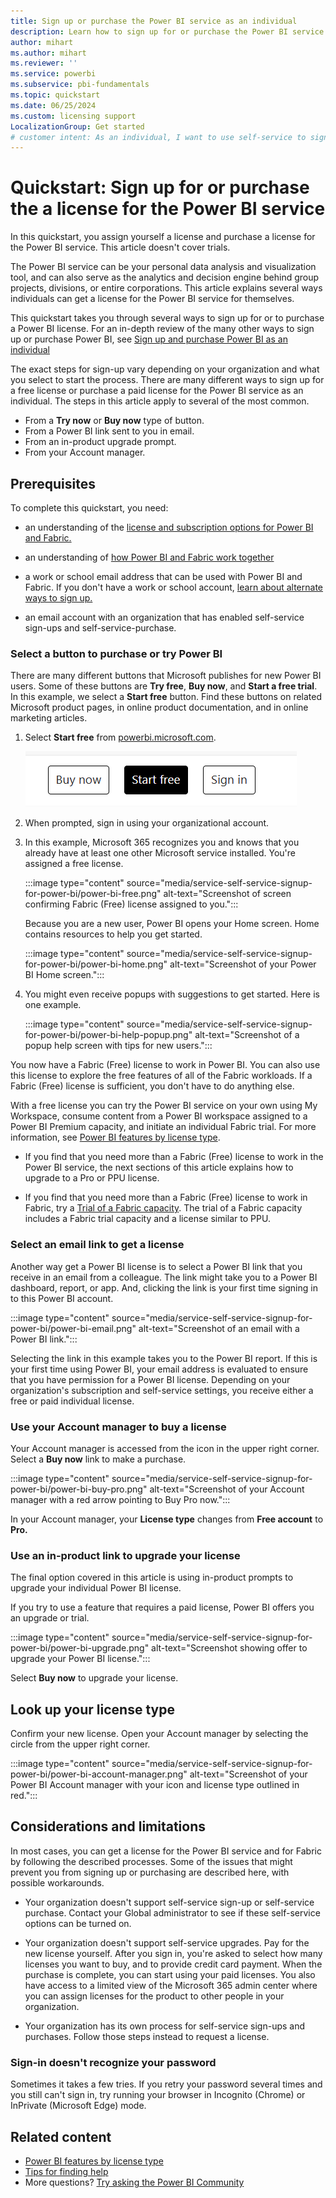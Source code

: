 ```yaml
---
title: Sign up or purchase the Power BI service as an individual
description: Learn how to sign up for or purchase the Power BI service and begin using it for your individual data analysis and visualization needs.
author: mihart
ms.author: mihart
ms.reviewer: ''
ms.service: powerbi
ms.subservice: pbi-fundamentals
ms.topic: quickstart
ms.date: 06/25/2024
ms.custom: licensing support
LocalizationGroup: Get started
# customer intent: As an individual, I want to use self-service to sign up for a Power BI license. 
---
```

 
# Quickstart: Sign up for or purchase the a license for the Power BI service

In this quickstart, you assign yourself a license and purchase a license for the Power BI service. This article doesn't cover trials.

The Power BI service can be your personal data analysis and visualization tool, and can also serve as the analytics and decision engine behind group projects, divisions, or entire corporations. This article explains several ways individuals can get a license for the Power BI service for themselves.

This quickstart takes you through several ways to sign up for or to purchase a Power BI license. For an in-depth review of the many other ways to sign up or purchase Power BI, see [Sign up and purchase Power BI as an individual](service-self-service-signup-purchase-for-power-bi.md)

The exact steps for sign-up vary depending on your organization and what you select to start the process. There are many different ways to sign up for a free license or purchase a paid license for the Power BI service as an individual. The steps in this article apply to several of the most common.

- From a **Try now** or **Buy now** type of button.
- From a Power BI link sent to you in email.
- From an in-product upgrade prompt.
- From your Account manager.

## Prerequisites

To complete this quickstart, you need:

- an understanding of the [license and subscription options for Power BI and Fabric.](/fabric/enterprise/licenses)

- an understanding of [how Power BI and Fabric work together](../enterprise/service-admin-licensing-organization.md)

- a work or school email address that can be used with Power BI and Fabric. If you don't have a work or school account, [learn about alternate ways to sign up.](../enterprise/service-admin-signing-up-for-power-bi-with-a-new-office-365-trial.md)

- an email account with an organization that has enabled self-service sign-ups and self-service-purchase.

### Select a button to purchase or try Power BI

There are many different buttons that Microsoft publishes for new Power BI users. Some of these buttons are **Try free**, **Buy now**, and **Start a free trial**. In this example, we select a **Start free** button. Find these buttons on related Microsoft product pages, in online product documentation, and in online marketing articles.

1. Select **Start free** from [powerbi.microsoft.com](https://powerbi.com).

   ![Screenshot of Power BI service showing powerbi.microsoft.com in a web browser.](media/service-self-service-signup-for-power-bi/power-bi-try-free.png)

1. When prompted, sign in using your organizational account.

1. In this example, Microsoft 365 recognizes you and knows that you already have at least one other Microsoft service installed. You're assigned a free license.  

    :::image type="content" source="media/service-self-service-signup-for-power-bi/power-bi-free.png" alt-text="Screenshot of screen confirming Fabric (Free) license assigned to you.":::

    Because you are a new user, Power BI opens your Home screen. Home contains resources to help you get started. 

    :::image type="content" source="media/service-self-service-signup-for-power-bi/power-bi-home.png" alt-text="Screenshot of your Power BI Home screen.":::
    
1. You might even receive popups with suggestions to get started. Here is one example. 

    :::image type="content" source="media/service-self-service-signup-for-power-bi/power-bi-help-popup.png" alt-text="Screenshot of a popup help screen with tips for new users.":::

You now have a Fabric (Free) license to work in Power BI. You can also use this license to explore the free features of all of the Fabric workloads. If a Fabric (Free) license is sufficient, you don't have to do anything else.

With a free license you can try the Power BI service on your own using My Workspace, consume content from a Power BI workspace assigned to a Power BI Premium capacity, and initiate an individual Fabric trial. For more information, see [Power BI features by license type](service-features-license-type.md).

- If you find that you need more than a Fabric (Free) license to work in the Power BI service, the next sections of this article explains how to upgrade to a Pro or PPU license.

- If you find that you need more than a Fabric (Free) license to work in Fabric, try a [Trial of a Fabric capacity](/fabric/get-started/fabric-trial). The trial of a Fabric capacity includes a Fabric trial capacity and a license similar to PPU.  

### Select an email link to get a license

Another way get a Power BI license is to select a Power BI link that you receive in an email from a colleague. The link might take you to a Power BI dashboard, report, or app. And, clicking the link is your first time signing in to this Power BI account.

:::image type="content" source="media/service-self-service-signup-for-power-bi/power-bi-email.png" alt-text="Screenshot of an email with a Power BI link.":::

Selecting the link in this example takes you to the Power BI report. If this is your first time using Power BI, your email address is evaluated to ensure that you have permission for a Power BI license. Depending on your organization's subscription and self-service settings, you receive either a free or paid individual license. 

### Use your Account manager to buy a license

Your Account manager is accessed from the icon in the upper right corner. Select a **Buy now** link to make a purchase. 

:::image type="content" source="media/service-self-service-signup-for-power-bi/power-bi-buy-pro.png" alt-text="Screenshot of your Account manager with a red arrow pointing to Buy Pro now.":::

In your Account manager, your **License type** changes from **Free account** to **Pro.**

### Use an in-product link to upgrade your license

The final option covered in this article is using in-product prompts to upgrade your individual Power BI license.  

If you try to use a feature that requires a paid license, Power BI offers you an upgrade or trial. 

:::image type="content" source="media/service-self-service-signup-for-power-bi/power-bi-upgrade.png" alt-text="Screenshot showing offer to upgrade your Power BI license.":::

Select **Buy now** to upgrade your license. 

## Look up your license type

Confirm your new license. Open your Account manager by selecting the circle from the upper right corner.

:::image type="content" source="media/service-self-service-signup-for-power-bi/power-bi-account-manager.png" alt-text="Screenshot of your Power BI Account manager with your icon and license type outlined in red.":::

## Considerations and limitations

In most cases, you can get a license for the Power BI service and for Fabric by following the described processes. Some of the issues that might prevent you from signing up or purchasing are described here, with possible workarounds.

- Your organization doesn't support self-service sign-up or self-service purchase. Contact your Global administrator to see if these self-service options can be turned on.

- Your organization doesn't support self-service upgrades. Pay for the new license yourself. After you sign in, you're asked to select how many licenses you want to buy, and to provide credit card payment. When the purchase is complete, you can start using your paid licenses. You also have access to a limited view of the Microsoft 365 admin center where you can assign licenses for the product to other people in your organization.

- Your organization has its own process for self-service sign-ups and purchases. Follow those steps instead to request a license.

### Sign-in doesn't recognize your password

Sometimes it takes a few tries. If you retry your password several times and you still can't sign in, try running your browser in Incognito (Chrome) or InPrivate (Microsoft Edge) mode.

## Related content

- [Power BI features by license type](../consumer/end-user-features.md)
- [Tips for finding help](../support/service-tips-for-finding-help.md)
- More questions? [Try asking the Power BI Community](https://community.powerbi.com/)